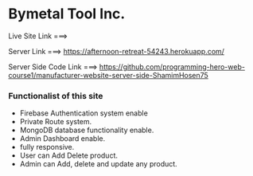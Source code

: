 # Bymetal Tool Inc.

Live Site Link ===> 

Server Link ===> https://afternoon-retreat-54243.herokuapp.com/

Server Side Code Link ===> https://github.com/programming-hero-web-course1/manufacturer-website-server-side-ShamimHosen75

### Functionalist of this site
- Firebase Authentication system enable
- Private Route system.
- MongoDB database functionality enable.
- Admin Dashboard enable.
- fully responsive.
- User can Add Delete product.
- Admin can Add, delete and update any product.